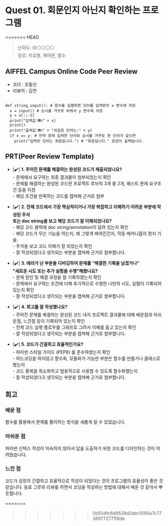 # Quest 01. 회문인지 아닌지 확인하는 프로그램

<<<<<<< HEAD
>난이도: 🟡⚪⚪⚪⚪  
>장르: 자료형, 제어문, 함수  

## AIFFEL Campus Online Code Peer Review

- 코더 : 조필선
- 리뷰어 : 김연


```

def string_input(): # 함수를 실행하면 단어를 입력받아 x 변수에 저장
  x = input() # 순서를 거꾸로 바꿔서 y 변수에 저장
  y = x[::-1]
  print("입력값:₩n" + x)
  print()
  print("출력값:₩n" + "뒤집힌 단어는:" + y)
  if x == y: # 만약 원래 입력한 단어와 순서를 거꾸로 한 단어가 같으면
    print("입력된 단어는 회문입니다.") # "회문입니다." 문장이 출력됩니다.

````


## PRT(Peer Review Template)

- [✔️]  **1. 주어진 문제를 해결하는 완성된 코드가 제출되었나요?**  
          - 문제에서 요구하는 최종 결과물이 첨부되었는지 확인  
          - 문제를 해결하는 완성된 코드란 프로젝트 루브릭 3개 중 2개, 퀘스트 문제 요구조건 등을 지칭  
              - 해당 조건을 만족하는 코드를 캡쳐해 근거로 첨부  
    
- [✔️]  **2. 전체 코드에서 가장 핵심적이거나 가장 복잡하고 이해하기 어려운 부분에 작성된 주석  
            또는 doc string을 보고 해당 코드가 잘 이해되었나요?**  
          - 해당 코드 블럭에 doc string/annotation이 달려 있는지 확인  
          - 해당 코드가 무슨 기능을 하는지, 왜 그렇게 짜여진건지, 작동 메커니즘이 뭔지 기술.  
          - 주석을 보고 코드 이해가 잘 되었는지 확인  
              - 잘 작성되었다고 생각되는 부분을 캡쳐해 근거로 첨부합니다.  
        
- [✔️]  **3. 에러가 난 부분을 디버깅하여 문제를 “해결한 기록을 남겼거나”  
            ”새로운 시도 또는 추가 실험을 수행”해봤나요?**  
          - 문제 원인 및 해결 과정을 잘 기록하였는지 확인  
          - 문제에서 요구하는 조건에 더해 추가적으로 수행한 나만의 시도, 실험이 기록되어 있는지 확인  
              - 잘 작성되었다고 생각되는 부분을 캡쳐해 근거로 첨부합니다.  
        
- [✔️]  **4. 회고를 잘 작성했나요?**  
          - 주어진 문제를 해결하는 완성된 코드 내지 프로젝트 결과물에 대해 배운점과 아쉬운점, 느낀점 등이 기록되어 있는지 확인  
          - 전체 코드 실행 플로우를 그래프로 그려서 이해를 돕고 있는지 확인  
              - 잘 작성되었다고 생각되는 부분을 캡쳐해 근거로 첨부합니다.  
        
- [✔️]  **5. 코드가 간결하고 효율적인가요?**  
          - 파이썬 스타일 가이드 (PEP8) 를 준수하였는지 확인  
          - 하드코딩을 하지않고 함수화, 모듈화가 가능한 부분은 함수를 만들거나 클래스로 짰는지  
          - 코드 중복을 최소화하고 범용적으로 사용할 수 있도록 함수화했는지  
              - 잘 작성되었다고 생각되는 부분을 캡쳐해 근거로 첨부합니다.  

## 회고

### 배운 점

함수를 활용해서 문제를 풀이하는 방식을 새롭게 알 수 있었습니다.

### 아쉬운 점

파이썬 신텍스 작성이 익숙하지 않아서 답을 도출하기 위한 코드를 디자인하는 것이 어려웠습니다.

### 느낀 점

코드가 굉장히 간결하고 효율적으로 작성이 되었다는 것이 프로그램의 효율성이 좋은 것 같습니다.
동료 그루와 리뷰를 하면서 코딩을 작성하는 방법에 대해서 배운 것 같아서 뿌듯합니다.

=======
>>>>>>> 0b504fc6d9528d2ebc1090a7c77369772771f8de
